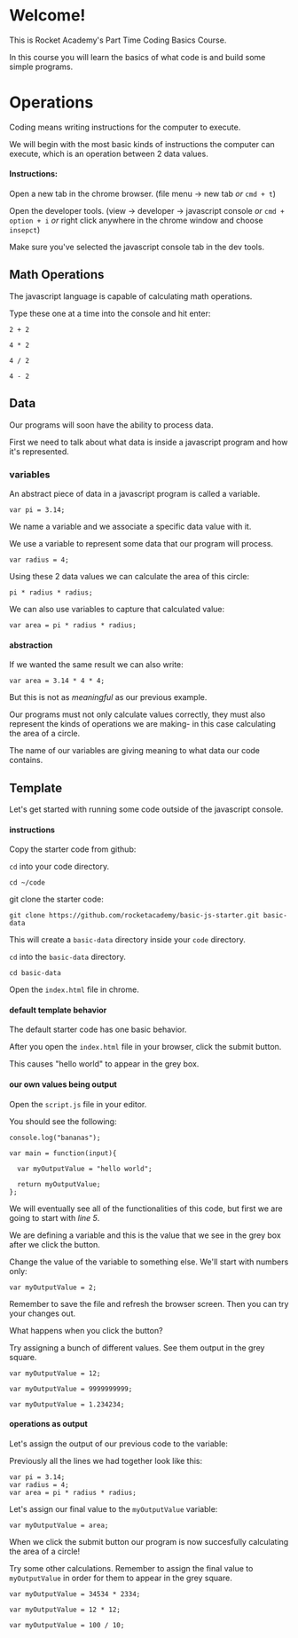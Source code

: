 # Welcome!

This is Rocket Academy's Part Time Coding Basics Course.

In this course you will learn the basics of what code is and build some simple programs.

# Operations

Coding means writing instructions for the computer to execute.

We will begin with the most basic kinds of instructions the computer can execute, which is an operation between 2 data values.

#### Instructions:
Open a new tab in the chrome browser. (file menu -> new tab *or* `cmd + t`)

Open the developer tools. (view -> developer -> javascript console *or* `cmd + option + i` *or* right click anywhere in the chrome window and choose `insepct`)

Make sure you've selected the javascript console tab in the dev tools.

## Math Operations

The javascript language is capable of calculating math operations.

Type these one at a time into the console and hit enter:

```
2 + 2
```

```
4 * 2
```

```
4 / 2
```

```
4 - 2
```

## Data

Our programs will soon have the ability to process data.

First we need to talk about what data is inside a javascript program and how it's represented.

### variables

An abstract piece of data in a javascript program is called a variable.

```
var pi = 3.14;
```

We name a variable and we associate a specific data value with it.

We use a variable to represent some data that our program will process.

```
var radius = 4;
```

Using these 2 data values we can calculate the area of this circle:

```
pi * radius * radius;
```

We can also use variables to capture that calculated value:

```
var area = pi * radius * radius;
```

#### abstraction

If we wanted the same result we can also write:

```
var area = 3.14 * 4 * 4;
```

But this is not as *meaningful* as our previous example.

Our programs must not only calculate values correctly, they must also represent the kinds of operations we are making- in this case calculating the area of a circle.

The name of our variables are giving meaning to what data our code contains.

## Template

Let's get started with running some code outside of the javascript console.

#### instructions

Copy the starter code from github:

`cd` into your code directory.

```
cd ~/code
```

git clone the starter code:
```
git clone https://github.com/rocketacademy/basic-js-starter.git basic-data
```

This will create a `basic-data` directory inside your `code` directory.

`cd` into the `basic-data` directory.

```
cd basic-data
```

Open the `index.html` file in chrome.

#### default template behavior

The default starter code has one basic behavior.

After you open the `index.html` file in your browser, click the submit button.

This causes "hello world" to appear in the grey box.

#### our own values being output

Open the `script.js` file in your editor.

You should see the following:

```
console.log("bananas");

var main = function(input){

  var myOutputValue = "hello world";

  return myOutputValue;
};
```

We will eventually see all of the functionalities of this code, but first we are going to start with *line 5*.

We are defining a variable and this is the value that we see in the grey box after we click the button.

Change the value of the variable to something else. We'll start with numbers only:

```
var myOutputValue = 2;
```

Remember to save the file and refresh the browser screen. Then you can try your changes out.

What happens when you click the button?

Try assigning a bunch of different values. See them output in the grey square.

```
var myOutputValue = 12;
```

```
var myOutputValue = 9999999999;
```

```
var myOutputValue = 1.234234;
```

#### operations as output

Let's assign the output of our previous code to the variable:

Previously all the lines we had together look like this:

```
var pi = 3.14;
var radius = 4;
var area = pi * radius * radius;
```

Let's assign our final value to the `myOutputValue` variable:

```
var myOutputValue = area;
```

When we click the submit button our program is now succesfully calculating the area of a circle!

Try some other calculations. Remember to assign the final value to `myOutputValue` in order for them to appear in the grey square.

```
var myOutputValue = 34534 * 2334;
```

```
var myOutputValue = 12 * 12;
```

```
var myOutputValue = 100 / 10;
```



























